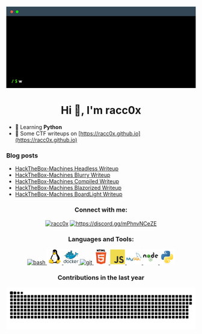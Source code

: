 [![MasterHead](https://github.com/racc0x/racc0x/blob/main/terminal.gif?raw=true)](https://racc0x.github.io)
<h1 align="center">Hi 👋, I'm racc0x</h1>

- 👾 Learning **Python**
- 📝 Some CTF writeups on [https://racc0x.github.io](https://racc0x.github.io)

### Blog posts
<!-- BLOG-POST-LIST-HACKTHEBOX -->
- [HackTheBox-Machines Headless Writeup](https://racc0x.github.io/posts/headless/)
- [HackTheBox-Machines Blurry Writeup](https://racc0x.github.io/posts/blurry/)
- [HackTheBox-Machines Compiled Writeup](https://racc0x.github.io/posts/compiled/)
- [HackTheBox-Machines Blazorized Writeup](https://racc0x.github.io/posts/blazorized/)
- [HackTheBox-Machines BoardLight Writeup](https://racc0x.github.io/posts/boardlight/)

<h3 align="center">Connect with me:</h3>
<p align="center">
<a href="https://instagram.com/racc0x0" target="blank"><img align="center" src="https://raw.githubusercontent.com/rahuldkjain/github-profile-readme-generator/master/src/images/icons/Social/instagram.svg" alt="racc0x" height="30" width="40" /></a>
<a href="https://discord.com/users/563525392120676371" target="blank"><img align="center" src="https://raw.githubusercontent.com/rahuldkjain/github-profile-readme-generator/master/src/images/icons/Social/discord.svg" alt="https://discord.gg/mPhnvNCeZE" height="30" width="40" /></a>
</p>
<h3 align="center">Languages and Tools:</h3>
<p align="center">
<a href="https://www.gnu.org/software/bash/" target="_blank" rel="noreferrer"> <img src="https://www.vectorlogo.zone/logos/gnu_bash/gnu_bash-icon.svg" alt="bash" width="40" height="40"/> </a>
<a href="https://www.linux.org/" target="_blank" rel="noreferrer"> <img src="https://raw.githubusercontent.com/devicons/devicon/master/icons/linux/linux-original.svg" alt="linux" width="40" height="40"/> </a>
<a href="https://www.docker.com/" target="_blank" rel="noreferrer"> <img src="https://raw.githubusercontent.com/devicons/devicon/master/icons/docker/docker-original-wordmark.svg" alt="docker" width="40" height="40"/> </a>
<a href="https://git-scm.com/" target="_blank" rel="noreferrer"> <img src="https://www.vectorlogo.zone/logos/git-scm/git-scm-icon.svg" alt="git" width="40" height="40"/> </a>
<a href="https://www.w3.org/html/" target="_blank" rel="noreferrer"> <img src="https://raw.githubusercontent.com/devicons/devicon/master/icons/html5/html5-original-wordmark.svg" alt="html5" width="40" height="40"/> </a> 
<a href="https://developer.mozilla.org/en-US/docs/Web/JavaScript" target="_blank" rel="noreferrer"> <img src="https://raw.githubusercontent.com/devicons/devicon/master/icons/javascript/javascript-original.svg" alt="javascript" width="40" height="40"/> </a>
<a href="https://www.mysql.com/" target="_blank" rel="noreferrer"> <img src="https://raw.githubusercontent.com/devicons/devicon/master/icons/mysql/mysql-original-wordmark.svg" alt="mysql" width="40" height="40"/> </a> 
<a href="https://nodejs.org" target="_blank" rel="noreferrer"> <img src="https://raw.githubusercontent.com/devicons/devicon/master/icons/nodejs/nodejs-original-wordmark.svg" alt="nodejs" width="40" height="40"/> </a>
<a href="https://www.python.org" target="_blank" rel="noreferrer"> <img src="https://raw.githubusercontent.com/devicons/devicon/master/icons/python/python-original.svg" alt="python" width="40" height="40"/> </a>

<h3 align="center">Contributions in the last year</h3>

![snake gif](https://github.com/stwater20/stwater20/blob/output/github-contribution-grid-snake.svg)
